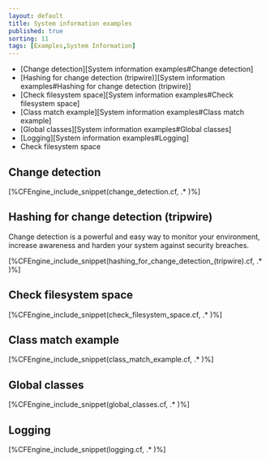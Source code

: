 ```yaml
---
layout: default
title: System information examples
published: true
sorting: 11
tags: [Examples,System Information]
---
```


* [Change detection][System information examples#Change detection]
* [Hashing for change detection (tripwire)][System information examples#Hashing for change detection (tripwire)]
* [Check filesystem space][System information examples#Check filesystem space]
* [Class match example][System information examples#Class match example]
* [Global classes][System information examples#Global classes]
* [Logging][System information examples#Logging]
* Check filesystem space

## Change detection


[%CFEngine_include_snippet(change_detection.cf, .* )%]

## Hashing for change detection (tripwire)

Change detection is a powerful and easy way to monitor your environment, increase awareness and harden your system against security breaches.


[%CFEngine_include_snippet(hashing_for_change_detection_(tripwire).cf, .* )%]

## Check filesystem space


[%CFEngine_include_snippet(check_filesystem_space.cf, .* )%]

## Class match example


[%CFEngine_include_snippet(class_match_example.cf, .* )%]

## Global classes



[%CFEngine_include_snippet(global_classes.cf, .* )%]

## Logging

[%CFEngine_include_snippet(logging.cf, .* )%]
